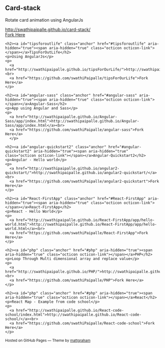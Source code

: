 <div class="wrapper">
  <section>
    <h2><a id="card-stack" class="anchor" href="#card-stack" aria-hidden="true"><span aria-hidden="true" class="octicon octicon-link"></span></a>Card-stack</h2>
    <p>Rotate card animation using AngularJs</p>
    <p>
      <a href="http://swathipaipalle.github.io/card-stack/">http://swathipaipalle.github.io/card-stack/</a><br>
      <a href="https://github.com/swathiPaipalle/card-stack">Fork Here</a>
    </p>
    
    <h2><a id="tipsforoutlife" class="anchor" href="#tipsforoutlife" aria-hidden="true"><span aria-hidden="true" class="octicon octicon-link"></span></a>TipsForOutLife</h2>
    <p>Using AngularJs</p>
    <p>
      <a href="http://swathipaipalle.github.io/tipsForOurLife/">http://swathipaipalle.github.io/tipsForOurLife/</a><br>
      <a href="https://github.com/swathiPaipalle/tipsForOurLife">Fork Here</a>
    </p>
    
    <h2><a id="angular-sass" class="anchor" href="#angular-sass" aria-hidden="true"><span aria-hidden="true" class="octicon octicon-link"></span></a>Angular-Sass</h2>
    <p>App using Angular and Sass</p>
    <p>
      <a href="http://swathipaipalle.github.io/Angular-Sass/app/index.html">http://swathipaipalle.github.io/Angular-Sass/app/index.html</a><br>
      <a href="https://github.com/swathiPaipalle/angular-sass">Fork Here</a>
      </p>

    <h2><a id="angular-quickstart2" class="anchor" href="#angular-quickstart2" aria-hidden="true"><span aria-hidden="true" class="octicon octicon-link"></span></a>Angular-Quickstart2</h2>
    <p>Angular - Hello world</p>
    <p>
      <a href="http://swathipaipalle.github.io/angular2-quickstart/">http://swathipaipalle.github.io/angular2-quickstart/</a><br>
      <a href="https://github.com/swathiPaipalle/angular2-quickstart">Fork Here</a>
    </p>
    
    <h2><a id="React-FirstApp" class="anchor" href="#React-FirstApp" aria-hidden="true"><span aria-hidden="true" class="octicon octicon-link"></span></a>React-FirstApp</h2>
    <p>React - Hello World</p>
    <p>
      <a href="http://swathipaipalle.github.io/React-FirstApp/app/hello-world.html">http://swathipaipalle.github.io/React-FirstApp/app/hello-world.html</a><br>
      <a href="https://github.com/swathiPaipalle/React-FirstApp">Fork Here</a>
    </p>
    
    <h2><a id="php" class="anchor" href="#php" aria-hidden="true"><span aria-hidden="true" class="octicon octicon-link"></span></a>PHP</h2>
    <p>Loop Through Multi dimensional array and replace value</p>
    <p>
      <a href="http://swathipaipalle.github.io/PHP/">http://swathipaipalle.github.io/PHP/</a><br>
      <a href="https://github.com/swathiPaipalle/PHP">Fork Here</a>
    </p>
    
    <h2><a id="php" class="anchor" href="#php" aria-hidden="true"><span aria-hidden="true" class="octicon octicon-link"></span></a>React</h2>
    <p>React Map - Example from code school</p>
    <p>
      <a href="http://swathipaipalle.github.io/React-code-school/index.html">http://swathipaipalle.github.io/React-code-school/</a><br>
      <a href="https://github.com/swathiPaipalle/React-code-school">Fork Here</a>
    </p>
  </section>
  
  <footer>
    <p><small>Hosted on GitHub Pages &mdash; Theme by <a href="https://twitter.com/michigangraham">mattgraham</a></small></p>
  </footer>
</div>
